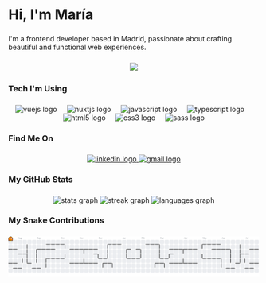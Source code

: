 <h1 align="left">Hi, I'm María</h1>

###

<p align="left">I'm a frontend developer based in Madrid, passionate about crafting beautiful and functional web experiences.</p>

###

<div align="center">
  <img height="200" src="https://sdmntpritalynorth.oaiusercontent.com/files/00000000-514c-6246-b127-df66ed7327c4/raw?se=2025-07-12T11%3A13%3A18Z&sp=r&sv=2024-08-04&sr=b&scid=5391dd85-348d-5070-bdfd-57bf98f083b2&skoid=82a3371f-2f6c-4f81-8a78-2701b362559b&sktid=a48cca56-e6da-484e-a814-9c849652bcb3&skt=2025-07-12T06%3A00%3A20Z&ske=2025-07-13T06%3A00%3A20Z&sks=b&skv=2024-08-04&sig=gnapkIVXRog9mNDz8bu15YzNjVHa%2Bna4T4EU84DvO5s%3D"  />
</div>

###

<h3 align="left">Tech I'm Using</h3>

###

<div align="center">
  <img src="https://cdn.jsdelivr.net/gh/devicons/devicon/icons/vuejs/vuejs-original.svg" height="40" alt="vuejs logo"  />
  <img width="12" />
  <img src="https://cdn.jsdelivr.net/gh/devicons/devicon/icons/nuxtjs/nuxtjs-original.svg" height="40" alt="nuxtjs logo"  />
  <img width="12" />
  <img src="https://cdn.jsdelivr.net/gh/devicons/devicon/icons/javascript/javascript-original.svg" height="40" alt="javascript logo"  />
  <img width="12" />
  <img src="https://cdn.jsdelivr.net/gh/devicons/devicon/icons/typescript/typescript-original.svg" height="40" alt="typescript logo"  />
  <img width="12" />
  <img src="https://cdn.jsdelivr.net/gh/devicons/devicon/icons/html5/html5-original.svg" height="40" alt="html5 logo"  />
  <img width="12" />
  <img src="https://cdn.jsdelivr.net/gh/devicons/devicon/icons/css3/css3-original.svg" height="40" alt="css3 logo"  />
  <img width="12" />
  <img src="https://cdn.jsdelivr.net/gh/devicons/devicon/icons/sass/sass-original.svg" height="40" alt="sass logo"  />
</div>

###

<h3 align="left">Find Me On</h3>

###

<div align="center">
  <a href="https://www.linkedin.com/in/maria-teresa-fernandez-gucciardi/" target="_blank">
    <img src="https://img.shields.io/static/v1?message=LinkedIn&logo=linkedin&label=&color=0077B5&logoColor=white&labelColor=&style=for-the-badge" height="40" alt="linkedin logo"  />
  </a>
  <a href="mailto:mt.fgucciardi@gmail.com" target="_blank">
    <img src="https://img.shields.io/static/v1?message=Gmail&logo=gmail&label=&color=D14836&logoColor=white&labelColor=&style=for-the-badge" height="40" alt="gmail logo"  />
  </a>
</div>

###

<h3 align="left">My GitHub Stats</h3>

###

<div align="center">
  <img src="https://github-readme-stats.vercel.app/api?username=mariatfer&hide_title=false&hide_rank=false&show_icons=true&include_all_commits=true&count_private=true&disable_animations=false&theme=codeSTACKr&locale=en&hide_border=false&order=1" height="150" alt="stats graph"  />
  <img src="https://streak-stats.demolab.com?user=mariatfer&locale=en&mode=weekly&theme=codeSTACKr&hide_border=false&border_radius=5&order=3" height="150" alt="streak graph"  />
  <img src="https://github-readme-stats.vercel.app/api/top-langs?username=mariatfer&locale=en&hide_title=false&layout=compact&card_width=320&langs_count=5&theme=codeSTACKr&hide_border=false&order=2" height="150" alt="languages graph"  />
</div>

###

<h3 align="left">My Snake Contributions</h3>


###

<picture>
  <source media="(prefers-color-scheme: dark)" srcset="https://raw.githubusercontent.com/mariatfer/mariatfer/output/pacman-contribution-graph-dark.svg">
  <source media="(prefers-color-scheme: light)" srcset="https://raw.githubusercontent.com/mariatfer/mariatfer/output/pacman-contribution-graph.svg">
  <img alt="pacman contribution graph" src="https://raw.githubusercontent.com/mariatfer/mariatfer/output/pacman-contribution-graph.svg">
</picture>

###
